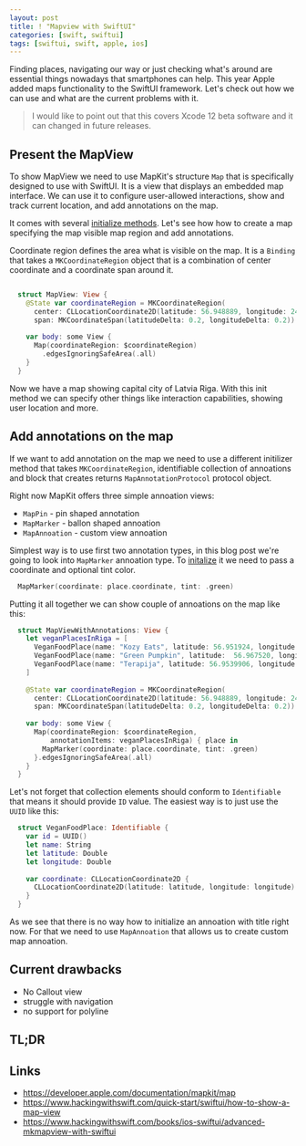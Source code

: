 ```yaml
---
layout: post
title: ! "Mapview with SwiftUI"
categories: [swift, swiftui]
tags: [swiftui, swift, apple, ios]
---
```


Finding places, navigating our way or just checking what's around are essential things nowadays that smartphones can help. This year Apple added maps functionality to the SwiftUI framework. Let's check out how we can use and what are the current problems with it.

> I would like to point out that this covers Xcode 12 beta software and it can changed in future releases.

<!--more-->

## Present the MapView

To show MapView we need to use MapKit's structure `Map` that is specifically designed to use with SwiftUI. It is a view that displays an embedded map interface. We can use it to configure user-allowed interactions, show and track current location, and add annotations on the map.

It comes with several [initialize methods](https://developer.apple.com/documentation/mapkit/map). Let's see how how to create a map specifying the map visible map region and add annotations.

Coordinate region defines the area what is visible on the map. It is a `Binding` that takes a `MKCoordinateRegion` object that is a combination of center coordinate and a coordinate span around it.

```swift

  struct MapView: View {
    @State var coordinateRegion = MKCoordinateRegion(
      center: CLLocationCoordinate2D(latitude: 56.948889, longitude: 24.106389),
      span: MKCoordinateSpan(latitudeDelta: 0.2, longitudeDelta: 0.2))
    
    var body: some View {
      Map(coordinateRegion: $coordinateRegion)
        .edgesIgnoringSafeArea(.all)
    }
  }

```

Now we have a map showing capital city of Latvia Riga. With this init method we can specify other things like interaction capabilities, showing user location and more.

## Add annotations on the map

If we want to add annotation on the map we need to use a different initilizer method that takes `MKCoordinateRegion`, identifiable collection of annoations and block that creates returns `MapAnnotationProtocol` protocol object.

Right now MapKit offers three simple annoation views:

* `MapPin` - pin shaped annotation
* `MapMarker` - ballon shaped annoation
* `MapAnnoation` - custom view annoation

Simplest way is to use first two annotation types, in this blog post we're going to look into `MapMarker` annoation type. To [initalize](https://developer.apple.com/documentation/mapkit/mapmarker/3601335-init) it we need to pass a coordinate and optional tint color.

```swift
  MapMarker(coordinate: place.coordinate, tint: .green)
```

Putting it all together we can show couple of annoations on the map like this:

```swift
  struct MapViewWithAnnotations: View {
    let veganPlacesInRiga = [
      VeganFoodPlace(name: "Kozy Eats", latitude: 56.951924, longitude: 24.125584),
      VeganFoodPlace(name: "Green Pumpkin", latitude:  56.967520, longitude: 24.105760),
      VeganFoodPlace(name: "Terapija", latitude: 56.9539906, longitude: 24.13649290000000)
    ]
    
    @State var coordinateRegion = MKCoordinateRegion(
      center: CLLocationCoordinate2D(latitude: 56.948889, longitude: 24.106389),
      span: MKCoordinateSpan(latitudeDelta: 0.2, longitudeDelta: 0.2))
    
    var body: some View {
      Map(coordinateRegion: $coordinateRegion,
          annotationItems: veganPlacesInRiga) { place in
        MapMarker(coordinate: place.coordinate, tint: .green)
      }.edgesIgnoringSafeArea(.all)
    }
  }
```

Let's not forget that collection elements should conform to `Identifiable` that means it should provide `ID` value. The easiest way is to just use the `UUID` like this:

```swift
  struct VeganFoodPlace: Identifiable {
    var id = UUID()
    let name: String
    let latitude: Double
    let longitude: Double
    
    var coordinate: CLLocationCoordinate2D {
      CLLocationCoordinate2D(latitude: latitude, longitude: longitude)
    }
  }
```

As we see that there is no way how to initialize an annoation with title right now. For that we need to use `MapAnnoation` that allows us to create custom map annoation.

## Current drawbacks




* No Callout view
* struggle with navigation
* no support for polyline

  
## TL;DR



## Links

* https://developer.apple.com/documentation/mapkit/map
* https://www.hackingwithswift.com/quick-start/swiftui/how-to-show-a-map-view
* https://www.hackingwithswift.com/books/ios-swiftui/advanced-mkmapview-with-swiftui